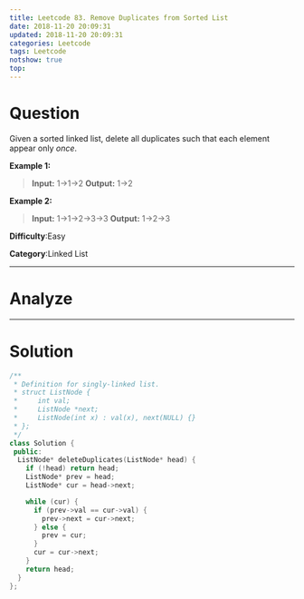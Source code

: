 ```yaml
---
title: Leetcode 83. Remove Duplicates from Sorted List
date: 2018-11-20 20:09:31
updated: 2018-11-20 20:09:31
categories: Leetcode
tags: Leetcode
notshow: true
top:
---
```


# Question

Given a sorted linked list, delete all duplicates such that each element appear only  _once_.

**Example 1:**

> **Input:** 1->1->2
> **Output:** 1->2

**Example 2:**

> **Input:** 1->1->2->3->3
> **Output:** 1->2->3

**Difficulty**:Easy

**Category**:Linked List

<!-- more -->

------------

# Analyze

------------

# Solution

```cpp
/**
 * Definition for singly-linked list.
 * struct ListNode {
 *     int val;
 *     ListNode *next;
 *     ListNode(int x) : val(x), next(NULL) {}
 * };
 */
class Solution {
 public:
  ListNode* deleteDuplicates(ListNode* head) {
    if (!head) return head;
    ListNode* prev = head;
    ListNode* cur = head->next;

    while (cur) {
      if (prev->val == cur->val) {
        prev->next = cur->next;
      } else {
        prev = cur;
      }
      cur = cur->next;
    }
    return head;
  }
};
```